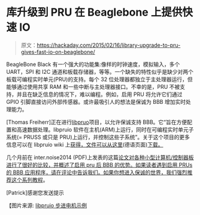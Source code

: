 # 库升级到 PRU 在 Beaglebone 上提供快速 IO

> 原文：<https://hackaday.com/2015/02/16/library-upgrade-to-pru-gives-fast-io-on-beaglebone/>

BeagleBone Black 有一个强大的功能集:像样的时钟速度，模拟输入，多个 UART，SPI 和 I2C 通道和板载存储器，等等。一个缺失的特性似乎是缺少对两个板载可编程实时单元(PRU)的支持。每个 32 位处理器都独立于主处理器运行，但能够通过使用共享 RAM 和一些中断与主处理器接口。不幸的是，PRU 不被支持，并且在缺乏信息的情况下，难以编程。例如，启用 PRU 将允许它们通过 GPIO 引脚直接访问外部传感器。或许最吸引人的想法是保诚为 BBB 增加实时处理能力。

[Thomas Freiherr]正在进行[libpruo](http://beagleboard.org/project/libpruio/)项目，以允许保诚支持 BBB。它“旨在方便配置和高速数据处理。libpruio 软件在主机(ARM)上运行，同时在可编程实时单元子系统(= PRUSS 或只是 PRU)上运行，并控制这些子系统”。关于这个项目的更多信息可以在 libpruio wiki 上[获得，文件可以从这里](http://users.freebasic-portal.de/tjf/Projekte/libpruio/doc/html/)(德语页面)[下载。](http://www.freebasic-portal.de/downloads/fb-on-arm/anleitung-zu-libpruio-en-326.html)

几个月前在 inter.noise2014 (PDF)上发表的这篇[论文对各种小型计算机/控制器板进行了很好的比较，并概述了启用 pru 后 BBB 的优势。如果读者遇到启用 PRUs 的 BBB 应用程序，请在评论中告诉我们。如果你想进入保诚](http://www.acoustics.asn.au/conference_proceedings/INTERNOISE2014/papers/p236.pdf)[的世界，我们强烈推荐这个系列教程](http://hackaday.com/2014/06/22/an-introduction-to-the-beaglebone-pru/)。

[Patrick]感谢您发送提示

【图片来源: [libpruio 步进电机示例](http://users.freebasic-portal.de/tjf/Projekte/libpruio/doc/html/_cha_examples.html#SubSecExaStepper)